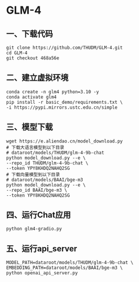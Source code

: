 # GLM-4

## 一、下载代码

```shell
git clone https://github.com/THUDM/GLM-4.git
cd GLM-4
git checkout 468a56e
```

## 二、建立虚拟环境

```shell
conda create -n glm4 python=3.10 -y
conda activate glm4
pip install -r basic_demo/requirements.txt \
-i https://pypi.mirrors.ustc.edu.cn/simple
```

## 三、模型下载

```shell
wget https://e.aliendao.cn/model_download.py
# 下载大语言模型到以下目录
# dataroot/models/THUDM/glm-4-9b-chat
python model_download.py --e \
--repo_id THUDM/glm-4-9b-chat \
--token YPY8KHDQ2NAHQ2SG
# 下载向量模型到以下目录
# dataroot/models/BAAI/bge-m3
python model_download.py --e \
--repo_id BAAI/bge-m3 \
--token YPY8KHDQ2NAHQ2SG
```

## 四、运行Chat应用

```shell
python glm4-gradio.py
```

## 五、运行api_server

```shell
MODEL_PATH=dataroot/models/THUDM/glm-4-9b-chat \
EMBEDDING_PATH=dataroot/models/BAAI/bge-m3 \
python openai_api_server.py
```

